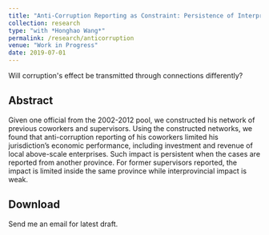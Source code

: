 ```yaml
---
title: "Anti-Corruption Reporting as Constraint: Persistence of Interprovincial Impact"
collection: research
type: "with *Honghao Wang*"
permalink: /research/anticorruption
venue: "Work in Progress"
date: 2019-07-01
---
```


Will corruption's effect be transmitted through connections differently?

Abstract
------
Given one official from the 2002-2012 pool, we constructed his network of previous coworkers and supervisors. Using the constructed networks, we found that anti-corruption reporting of his coworkers limited his jurisdiction’s economic performance, including investment and revenue of local above-scale enterprises. Such impact is persistent when the cases are reported from another province. For former supervisors reported, the impact is limited inside the same province while interprovincial impact is weak.

Download
------
Send me an email for latest draft.
